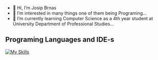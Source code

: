 - 👋 Hi, I’m Josip Brnas
- 👀 I’m interested in many things one of them being Programing...
- 🌱 I’m currently learning Computer Science as a 4th year student at University Department of Professional Studies...

## Programing Languages and IDE-s
[![My Skills](https://skillicons.dev/icons?i=c,cpp,py,java,js,html,css,linux,visualstudio,vscode,idea,mysql)](https://skillicons.dev)
<!---
Jole56/Jole56 is a ✨ special ✨ repository because its `README.md` (this file) appears on your GitHub profile.
You can click the Preview link to take a look at your changes.
--->
